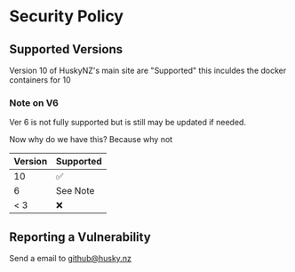 # Security Policy

## Supported Versions

Version 10 of HuskyNZ's main site are "Supported" this inculdes the docker containers for 10

### Note on V6

Ver 6 is not fully supported but is still may be updated if needed.


Now why do we have this? Because why not

| Version | Supported          |
| ------- | ------------------ |
| 10  | :white_check_mark: |
| 6   | See Note |
| < 3   | :x:                |

## Reporting a Vulnerability
Send a email to github@husky.nz

